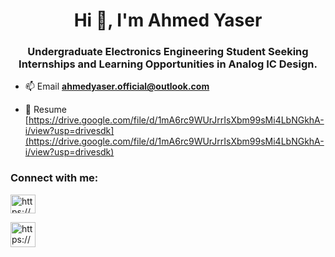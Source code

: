 <h1 align="center">Hi 👋, I'm Ahmed Yaser</h1>
<h3 align="center">Undergraduate Electronics Engineering Student Seeking Internships and Learning Opportunities in Analog IC Design.</h3>

- 📫 Email **ahmedyaser.official@outlook.com**

- 📄 Resume [https://drive.google.com/file/d/1mA6rc9WUrJrrIsXbm99sMi4LbNGkhA-i/view?usp=drivesdk](https://drive.google.com/file/d/1mA6rc9WUrJrrIsXbm99sMi4LbNGkhA-i/view?usp=drivesdk)

<h3 align="left">Connect with me:</h3>
<p align="left">
<a href="https://www.linkedin.com/in/eng-ahmedyaser/" target="blank"><img align="center" src="https://raw.githubusercontent.com/rahuldkjain/github-profile-readme-generator/master/src/images/icons/Social/linked-in-alt.svg" alt="https://www.linkedin.com/in/yousef-sherif-6343b219b/" height="30" width="40" /></a> 
<p align="left">
<a href="https://x.com/eng_ahmedyaser/" target="blank"><img src="https://cdn.jsdelivr.net/npm/simple-icons@v9/icons/x.svg" alt="https://x.com/eng_ahmedyaser/" width="40" height="40" /></a>
</p>





